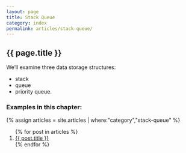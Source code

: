 ```yaml
---
layout: page
title: Stack Queue
category: index
permalink: articles/stack-queue/
---
```

    
## {{ page.title }}

We’ll examine three data storage structures:
- stack
- queue
- priority queue.

### Examples in this chapter:

{% assign articles = site.articles | where:"category","stack-queue" %}
<ol>
    {% for post in articles %}
      <li><a href="{{ post.url }}">{{ post.title }}</a></li>
    {% endfor %}
</ol>